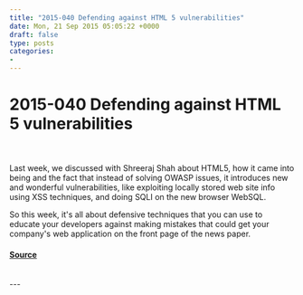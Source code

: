 ```yaml
---
title: "2015-040 Defending against HTML 5 vulnerabilities"
date: Mon, 21 Sep 2015 05:05:22 +0000
draft: false
type: posts
categories: 
- 
---
```

# 2015-040 Defending against HTML 5 vulnerabilities

<br/>

<br/>
Last week, we discussed with Shreeraj Shah about HTML5, how it came into being and the fact that instead of solving OWASP issues, it introduces new and wonderful vulnerabilities, like exploiting locally stored web site info using XSS techniques, and doing SQLI on the new browser WebSQL.

So this week, it's all about defensive techniques that you can use to educate your developers against making mistakes that could get your company's web application on the front page of the news paper.

#### [Source](http://brakeingsecurity.com/2015-040-defending-against-html-5-vulnerabilities)

<br/>
---
